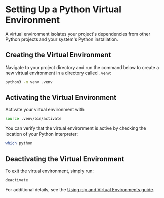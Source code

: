 # Setting Up a Python Virtual Environment

A virtual environment isolates your project's dependencies from other Python projects and your system's Python installation.

## Creating the Virtual Environment

Navigate to your project directory and run the command below to create a new virtual environment in a directory called `.venv`:

```bash
python3 -m venv .venv
```

## Activating the Virtual Environment

Activate your virtual environment with:

```bash
source .venv/bin/activate
```

You can verify that the virtual environment is active by checking the location of your Python interpreter:

```bash
which python
```

## Deactivating the Virtual Environment

To exit the virtual environment, simply run:

```bash
deactivate
```

For additional details, see the [Using pip and Virtual Environments guide](https://packaging.python.org/en/latest/guides/installing-using-pip-and-virtual-environments/).
